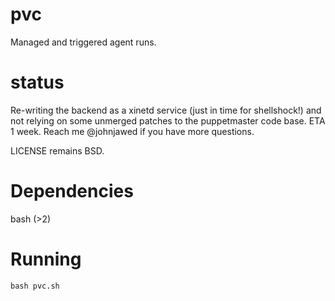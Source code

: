 pvc
===
Managed and triggered agent runs.

status
===
Re-writing the backend as a xinetd service (just in time for shellshock!) and not relying on some unmerged patches to the puppetmaster code base. ETA 1 week. Reach me @johnjawed if you have more questions.

LICENSE remains BSD.

Dependencies
===
bash (>2)

Running
===
```
bash pvc.sh
```
